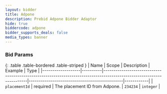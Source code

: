```yaml
---
layout: bidder
title: Adpone
description: Prebid Adpone Bidder Adaptor
hide: true
biddercode: adpone
bidder_supports_deals: false
media_types: banner
---
```



### Bid Params

{: .table .table-bordered .table-striped }
| Name              | Scope    | Description                                                                                                          | Example                                       | Type       |
|-------------------|----------|----------------------------------------------------------------------------------------------------------------------|-----------------------------------------------|------------|
| `placementId`     | required | The placement ID from Adpone.                                                                                        | `234234`                                      | `integer`  |
